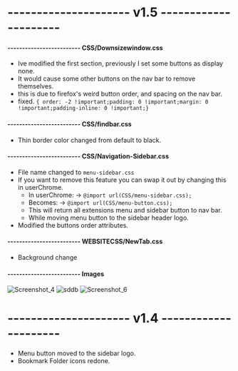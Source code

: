 # --------------------- v1.5 ---------------------

#### ------------------------- CSS/Downsizewindow.css

- Ive modified the first section, previously I set some buttons as display none.
- It would cause some other buttons on the nav bar to remove themselves.
- this is due to firefox's weird button order, and spacing on the nav bar.
- fixed. `{ order: -2 !important;padding: 0 !important;margin: 0 !important;padding-inline: 0 !important;}`

#### ------------------------- CSS/findbar.css

- Thin border color changed from default to black.

#### ------------------------- CSS/Navigation-Sidebar.css

- File name changed to `menu-sidebar.css`
- If you want to remove this feature you can swap it out by changing this in userChrome.
  - In userChrome: -> `@import url(CSS/menu-sidebar.css);`
  - Becomes: -> `@import url(CSS/menu-button.css);`
  - This will return all extensions menu and sidebar button to nav bar.
  - While moving menu button to the sidebar header logo.
- Modified the buttons order attributes.

#### ------------------------- WEBSITECSS/NewTab.css

- Background change

#### ------------------------- Images

![Screenshot_4](https://github.com/soulhotel/Perfection-Firefox-CSS-Theme/assets/155501797/a702ec23-2de3-4714-96a4-47c48f9737d9)
![sddb](https://github.com/soulhotel/Perfection-Firefox-CSS-Theme/assets/155501797/826f216f-e65f-46ca-91e8-f10dd2e81aa5)
![Screenshot_6](https://github.com/soulhotel/Perfection-Firefox-CSS-Theme/assets/155501797/096b905a-f9fc-4756-a0fe-d482e2a1fbe8)

# --------------------- v1.4 ---------------------

- Menu button moved to the sidebar logo.
- Bookmark Folder icons redone.
